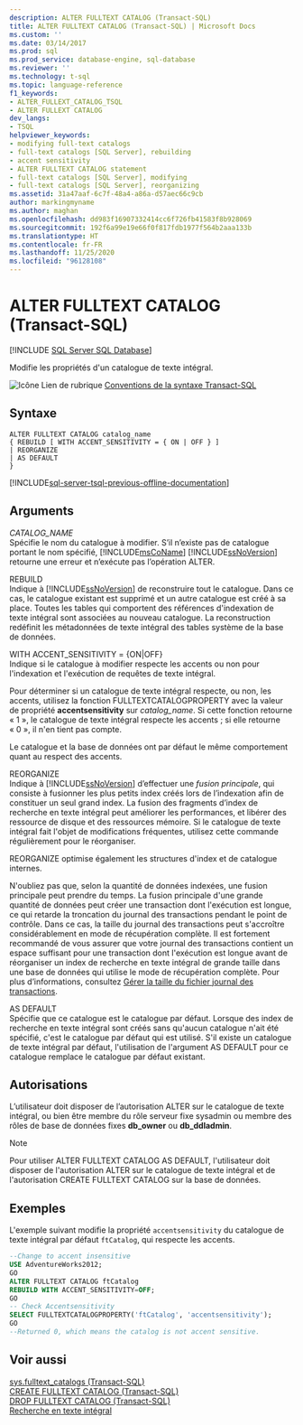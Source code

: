 ```yaml
---
description: ALTER FULLTEXT CATALOG (Transact-SQL)
title: ALTER FULLTEXT CATALOG (Transact-SQL) | Microsoft Docs
ms.custom: ''
ms.date: 03/14/2017
ms.prod: sql
ms.prod_service: database-engine, sql-database
ms.reviewer: ''
ms.technology: t-sql
ms.topic: language-reference
f1_keywords:
- ALTER_FULLEXT_CATALOG_TSQL
- ALTER FULLEXT CATALOG
dev_langs:
- TSQL
helpviewer_keywords:
- modifying full-text catalogs
- full-text catalogs [SQL Server], rebuilding
- accent sensitivity
- ALTER FULLTEXT CATALOG statement
- full-text catalogs [SQL Server], modifying
- full-text catalogs [SQL Server], reorganizing
ms.assetid: 31a47aaf-6c7f-48a4-a86a-d57aec66c9cb
author: markingmyname
ms.author: maghan
ms.openlocfilehash: dd983f16907332414cc6f726fb41583f8b928069
ms.sourcegitcommit: 192f6a99e19e66f0f817fdb1977f564b2aaa133b
ms.translationtype: HT
ms.contentlocale: fr-FR
ms.lasthandoff: 11/25/2020
ms.locfileid: "96128108"
---
```

# <a name="alter-fulltext-catalog-transact-sql"></a>ALTER FULLTEXT CATALOG (Transact-SQL)
[!INCLUDE [SQL Server SQL Database](../../includes/applies-to-version/sql-asdb.md)]

  Modifie les propriétés d'un catalogue de texte intégral.  
  
 ![Icône Lien de rubrique](../../database-engine/configure-windows/media/topic-link.gif "Icône du lien de rubrique") [Conventions de la syntaxe Transact-SQL](../../t-sql/language-elements/transact-sql-syntax-conventions-transact-sql.md)  
  
## <a name="syntax"></a>Syntaxe  
  
```syntaxsql 
ALTER FULLTEXT CATALOG catalog_name   
{ REBUILD [ WITH ACCENT_SENSITIVITY = { ON | OFF } ]  
| REORGANIZE  
| AS DEFAULT   
}  
```  
  
[!INCLUDE[sql-server-tsql-previous-offline-documentation](../../includes/sql-server-tsql-previous-offline-documentation.md)]

## <a name="arguments"></a>Arguments
 *CATALOG_NAME*  
 Spécifie le nom du catalogue à modifier. S’il n’existe pas de catalogue portant le nom spécifié, [!INCLUDE[msCoName](../../includes/msconame-md.md)] [!INCLUDE[ssNoVersion](../../includes/ssnoversion-md.md)] retourne une erreur et n’exécute pas l’opération ALTER.  
  
 REBUILD  
 Indique à [!INCLUDE[ssNoVersion](../../includes/ssnoversion-md.md)] de reconstruire tout le catalogue. Dans ce cas, le catalogue existant est supprimé et un autre catalogue est créé à sa place. Toutes les tables qui comportent des références d'indexation de texte intégral sont associées au nouveau catalogue. La reconstruction redéfinit les métadonnées de texte intégral des tables système de la base de données.  
  
 WITH ACCENT_SENSITIVITY = {ON|OFF}  
 Indique si le catalogue à modifier respecte les accents ou non pour l'indexation et l'exécution de requêtes de texte intégral.  
  
 Pour déterminer si un catalogue de texte intégral respecte, ou non, les accents, utilisez la fonction FULLTEXTCATALOGPROPERTY avec la valeur de propriété **accentsensitivity** sur *catalog_name*. Si cette fonction retourne « 1 », le catalogue de texte intégral respecte les accents ; si elle retourne « 0 », il n'en tient pas compte.  
  
 Le catalogue et la base de données ont par défaut le même comportement quant au respect des accents.  
  
 REORGANIZE  
 Indique à [!INCLUDE[ssNoVersion](../../includes/ssnoversion-md.md)] d’effectuer une *fusion principale*, qui consiste à fusionner les plus petits index créés lors de l’indexation afin de constituer un seul grand index. La fusion des fragments d’index de recherche en texte intégral peut améliorer les performances, et libérer des ressource de disque et des ressources mémoire. Si le catalogue de texte intégral fait l'objet de modifications fréquentes, utilisez cette commande régulièrement pour le réorganiser.  
  
 REORGANIZE optimise également les structures d'index et de catalogue internes.  
  
 N'oubliez pas que, selon la quantité de données indexées, une fusion principale peut prendre du temps. La fusion principale d'une grande quantité de données peut créer une transaction dont l'exécution est longue, ce qui retarde la troncation du journal des transactions pendant le point de contrôle. Dans ce cas, la taille du journal des transactions peut s'accroître considérablement en mode de récupération complète. Il est fortement recommandé de vous assurer que votre journal des transactions contient un espace suffisant pour une transaction dont l'exécution est longue avant de réorganiser un index de recherche en texte intégral de grande taille dans une base de données qui utilise le mode de récupération complète. Pour plus d’informations, consultez [Gérer la taille du fichier journal des transactions](../../relational-databases/logs/manage-the-size-of-the-transaction-log-file.md).  
  
 AS DEFAULT  
 Spécifie que ce catalogue est le catalogue par défaut. Lorsque des index de recherche en texte intégral sont créés sans qu'aucun catalogue n'ait été spécifié, c'est le catalogue par défaut qui est utilisé. S'il existe un catalogue de texte intégral par défaut, l'utilisation de l'argument AS DEFAULT pour ce catalogue remplace le catalogue par défaut existant.  
  
## <a name="permissions"></a>Autorisations  
 L’utilisateur doit disposer de l’autorisation ALTER sur le catalogue de texte intégral, ou bien être membre du rôle serveur fixe sysadmin ou membre des rôles de base de données fixes **db_owner** ou **db_ddladmin**.  
  
> [!NOTE]  
>  Pour utiliser ALTER FULLTEXT CATALOG AS DEFAULT, l'utilisateur doit disposer de l'autorisation ALTER sur le catalogue de texte intégral et de l'autorisation CREATE FULLTEXT CATALOG sur la base de données.  
  
## <a name="examples"></a>Exemples  
 L'exemple suivant modifie la propriété `accentsensitivity` du catalogue de texte intégral par défaut `ftCatalog`, qui respecte les accents.  
  
```sql  
--Change to accent insensitive  
USE AdventureWorks2012;  
GO  
ALTER FULLTEXT CATALOG ftCatalog   
REBUILD WITH ACCENT_SENSITIVITY=OFF;  
GO  
-- Check Accentsensitivity  
SELECT FULLTEXTCATALOGPROPERTY('ftCatalog', 'accentsensitivity');  
GO  
--Returned 0, which means the catalog is not accent sensitive.  
```  
  
## <a name="see-also"></a>Voir aussi  
 [sys.fulltext_catalogs &#40;Transact-SQL&#41;](../../relational-databases/system-catalog-views/sys-fulltext-catalogs-transact-sql.md)   
 [CREATE FULLTEXT CATALOG &#40;Transact-SQL&#41;](../../t-sql/statements/create-fulltext-catalog-transact-sql.md)   
 [DROP FULLTEXT CATALOG &#40;Transact-SQL&#41;](../../t-sql/statements/drop-fulltext-catalog-transact-sql.md)   
 [Recherche en texte intégral](../../relational-databases/search/full-text-search.md)  
  
  
